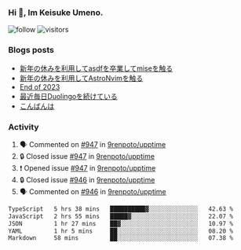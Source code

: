 ### Hi 👋, Im Keisuke Umeno.

<!--
**9renpoto/9renpoto** is a ✨ _special_ ✨ repository because its `README.md` (this file) appears on your GitHub profile.

Here are some ideas to get you started:

- 🔭 I’m currently working on ...
- 🌱 I’m currently learning ...
- 👯 I’m looking to collaborate on ...
- 🤔 I’m looking for help with ...
- 💬 Ask me about ...
- 📫 How to reach me: ...
- 😄 Pronouns: ...
- ⚡ Fun fact: ...
-->

![follow](https://img.shields.io/github/followers/9renpoto?label=Follow&style=social)
![visitors](https://komarev.com/ghpvc/?username=9renpoto&label=Profile%20views&color=0e75b6&style=flat)

### Blogs posts

<!-- BLOG-POST-LIST:START -->
- [新年の休みを利用してasdfを卒業してmiseを触る](https://9renpoto.win/entry/2024/01/07/mise)
- [新年の休みを利用してAstroNvimを触る](https://9renpoto.win/entry/2024/01/03/new-year-holidays)
- [End of 2023](https://9renpoto.win/entry/2023/12/31/end)
- [最近毎日Duolingoを続けている](https://9renpoto.win/entry/2023/12/05/duolingo)
- [こんばんは](https://sizu.me/9renpoto/posts/5a0i98779w97)
<!-- BLOG-POST-LIST:END -->

### Activity

<!--START_SECTION:activity-->
1. 🗣 Commented on [#947](https://github.com/9renpoto/upptime/issues/947#issuecomment-1880482640) in [9renpoto/upptime](https://github.com/9renpoto/upptime)
2. 🔒 Closed issue [#947](https://github.com/9renpoto/upptime/issues/947) in [9renpoto/upptime](https://github.com/9renpoto/upptime)
3. ❗ Opened issue [#947](https://github.com/9renpoto/upptime/issues/947) in [9renpoto/upptime](https://github.com/9renpoto/upptime)
4. 🔒 Closed issue [#946](https://github.com/9renpoto/upptime/issues/946) in [9renpoto/upptime](https://github.com/9renpoto/upptime)
5. 🗣 Commented on [#946](https://github.com/9renpoto/upptime/issues/946#issuecomment-1880419385) in [9renpoto/upptime](https://github.com/9renpoto/upptime)
<!--END_SECTION:activity-->

<!--START_SECTION:waka-->

```txt
TypeScript   5 hrs 38 mins   ██████████▓░░░░░░░░░░░░░░   42.63 %
JavaScript   2 hrs 55 mins   █████▓░░░░░░░░░░░░░░░░░░░   22.07 %
JSON         1 hr 27 mins    ██▓░░░░░░░░░░░░░░░░░░░░░░   10.97 %
YAML         1 hr 5 mins     ██░░░░░░░░░░░░░░░░░░░░░░░   08.20 %
Markdown     58 mins         ██░░░░░░░░░░░░░░░░░░░░░░░   07.38 %
```

<!--END_SECTION:waka-->
